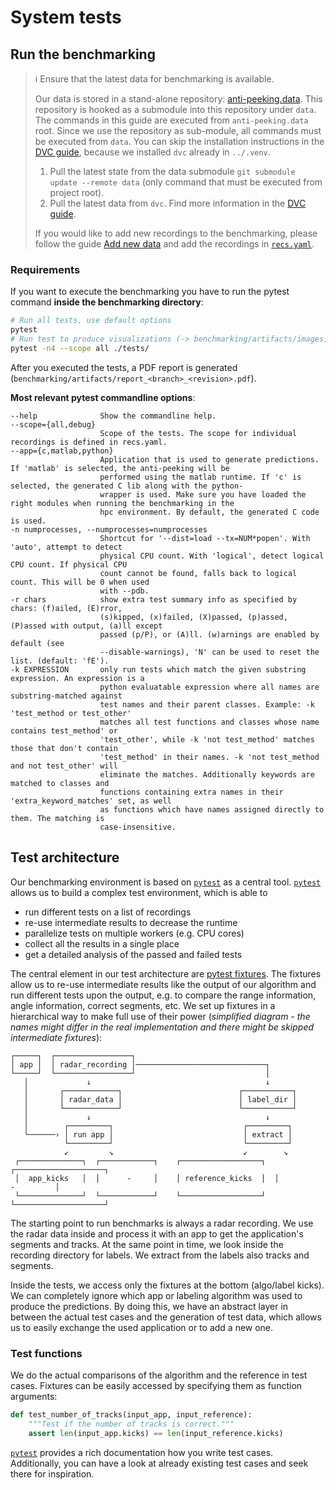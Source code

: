 # System tests

## Run the benchmarking

> ℹ️ Ensure that the latest data for benchmarking is available.
>
> Our data is stored in a stand-alone repository:
> [anti-peeking.data](TODO). This repository is hooked as a
> submodule into this repository under `data`. The commands in this guide are executed from `anti-peeking.data` root. Since
> we use the repository as sub-module, all commands must be executed from `data`. You can skip the installation
> instructions in the [DVC guide](../data/README.md), because we installed  `dvc` already in `../.venv`.
>
> 1. Pull the latest state from the data submodule `git submodule update --remote data` (only command that must be executed from
>    project root).
> 2. Pull the latest data from `dvc`. Find more information in the [DVC guide](../data/README.md).
>
>
>
> If you would like to add new recordings to the benchmarking, please follow the guide [Add new
> data](../data/README.md#Add-new-data) and add the recordings in [`recs.yaml`](recs.yaml).


### Requirements

If you want to execute the benchmarking you have to run the pytest command **inside the benchmarking directory**:

```bash
# Run all tests, use default options
pytest
# Run test to produce visualizations (-> benchmarking/artifacts/images) on 4 CPUs with the c app on all recordings with scope `all`.
pytest -n4 --scope all ./tests/
```

After you executed the tests, a PDF report is generated (`benchmarking/artifacts/report_<branch>_<revision>.pdf`).


**Most relevant pytest commandline options**:
```
--help              Show the commandline help.
--scope={all,debug}
                    Scope of the tests. The scope for individual recordings is defined in recs.yaml.
--app={c,matlab,python}
                    Application that is used to generate predictions. If 'matlab' is selected, the anti-peeking will be
                    performed using the matlab runtime. If 'c' is selected, the generated C lib along with the python-
                    wrapper is used. Make sure you have loaded the right modules when running the benchmarking in the 
                    hpc environment. By default, the generated C code is used. 
-n numprocesses, --numprocesses=numprocesses
                    Shortcut for '--dist=load --tx=NUM*popen'. With 'auto', attempt to detect
                    physical CPU count. With 'logical', detect logical CPU count. If physical CPU
                    count cannot be found, falls back to logical count. This will be 0 when used
                    with --pdb.
-r chars            show extra test summary info as specified by chars: (f)ailed, (E)rror,
                    (s)kipped, (x)failed, (X)passed, (p)assed, (P)assed with output, (a)ll except
                    passed (p/P), or (A)ll. (w)arnings are enabled by default (see
                    --disable-warnings), 'N' can be used to reset the list. (default: 'fE').
-k EXPRESSION       only run tests which match the given substring expression. An expression is a
                    python evaluatable expression where all names are substring-matched against
                    test names and their parent classes. Example: -k 'test_method or test_other'
                    matches all test functions and classes whose name contains test_method' or
                    'test_other', while -k 'not test_method' matches those that don't contain
                    'test_method' in their names. -k 'not test_method and not test_other' will
                    eliminate the matches. Additionally keywords are matched to classes and
                    functions containing extra names in their 'extra_keyword_matches' set, as well
                    as functions which have names assigned directly to them. The matching is
                    case-insensitive.
```



## Test architecture

Our benchmarking environment is based on [``pytest``][pytest] as a central tool.
[``pytest``][pytest] allows us to build a complex test environment, which is able to

* run different tests on a list of recordings
* re-use intermediate results to decrease the runtime
* parallelize tests on multiple workers (e.g. CPU cores)
* collect all the results in a single place
* get a detailed analysis of the passed and failed tests

The central element in our test architecture are [pytest fixtures](https://pytest.org/fixture.html). The fixtures allow
us to re-use intermediate results like the output of our algorithm and run different tests upon the output, e.g. to
compare the range information, angle information, correct segments, etc. We set up fixtures in a hierarchical way to
make full use of their power (*simplified diagram - the names might differ in the real implementation and there might be
skipped intermediate fixtures*):

```
┌─────┐  ┌─────────────────┐
│ app │  │ radar_recording │─────────────────────────────┐
└─────┘  └─────────────────┘                             │
   │             ↓                                       ↓
   │       ┌────────────┐                          ┌───────────┐
   │       │ radar_data │                          │ label_dir │
   │       └────────────┘                          └───────────┘
   │             ↓                                       ↓
   │        ┌─────────┐                             ┌─────────┐
   └──────› │ run app │                             │ extract │
            └─────────┘                             └─────────┘
            ↙         ↘                             ↙        ↘
 ┌──────────────┐  ┌────────────┐    ┌──────────────────┐  ┌────────────────────┐
 │  app_kicks   │  │      -     │    │ reference_kicks  │  │          -         │
 └──────────────┘  └────────────┘    └──────────────────┘  └────────────────────┘
```

The starting point to run benchmarks is always a radar recording. We use the radar data inside and process it with an
app to get the application's segments and tracks. At the same point in time, we look inside the recording
directory for labels. We extract from the labels also tracks and segments.

Inside the tests, we access only the fixtures at the bottom (algo/label kicks). We can completely ignore
which app or labeling algorithm was used to produce the predictions. By doing this, we have an abstract layer in
between the actual test cases and the generation of test data, which allows us to easily exchange the used application
or to add a new one.


### Test functions

We do the actual comparisons of the algorithm and the reference in test cases. Fixtures can be easily accessed by
specifying them as function arguments:

```python
def test_number_of_tracks(input_app, input_reference):
    """Test if the number of tracks is correct."""
    assert len(input_app.kicks) == len(input_reference.kicks)
```

[``pytest``][pytest] provides a rich documentation how you write test cases. Additionally, you can have a look at 
already existing test cases and seek there for inspiration.



[pre-commit]: https://pre-commit.com/
[python]: https://www.python.org/
[pytest]: https://pytest.org
[venv]: https://docs.python.org/3/library/venv.html
